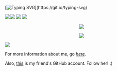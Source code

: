 [![Typing SVG](https://readme-typing-svg.herokuapp.com?font=Fira+Code&size=40&duration=2000&pause=1200&color=66CCFF&center=true&vCenter=true&repeat=true&width=1400&height=60&lines=Hi+there!+I'm+nya%2Ca+senior+high+school+student+from+China.)](https://git.io/typing-svg)

![](https://img.shields.io/badge/Tool-NeoVim-blue)![](https://img.shields.io/badge/Tool-VsCode-blue)  ![](https://img.shields.io/badge/Learning-Python-orange) ![](https://img.shields.io/badge/Grade-10-purple)

<p align="center">
  <a href="https://github.com/nya-main">
    <img src="https://github-readme-stats.vercel.app/api?username=nya-main&show_icons=true&theme=tokyonight&include_all_commits=true&rank_icon=percentile&count_private=true&hide=prs,issues"/>
  </a>
</p>

<p align="center">
  <a href="https://github.com/nya-main">
    <img src="https://github-readme-stats.vercel.app/api/top-langs/?username=nya-main&layout=compact&langs_count=8&theme=tokyonight"/>
  </a>
</p>

[![](https://steins-gate-visitor-count.greenhandatsjtu.repl.co/nya-main)](https://github.com/greenhandatsjtu/steins-gate-visitor-count)

For more information about me, go *[here](https://blog.nnyyaa.eu.org/about/)*.

Also, [this](https://github.com/fish-acct) is my friend's GitHub account. Follow her! :)
